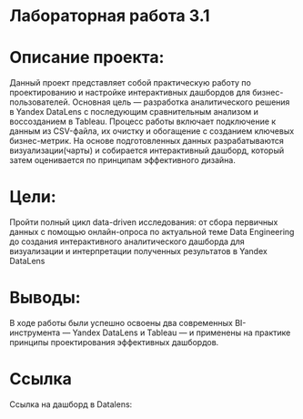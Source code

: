 # Лабораторная работа 3.1
# Описание проекта:
Данный проект представляет собой практическую работу по проектированию и настройке интерактивных дашбордов для бизнес-пользователей. Основная цель — разработка аналитического решения в Yandex DataLens с последующим сравнительным анализом и воссозданием в Tableau.
Процесс работы включает подключение к данным из CSV-файла, их очистку и обогащение с созданием ключевых бизнес-метрик. На основе подготовленных данных разрабатываются визуализации(чарты) и собирается интерактивный дашборд, который затем оценивается по принципам эффективного дизайна.

# Цели:
Пройти полный цикл data-driven исследования: от сбора первичных
данных с помощью онлайн-опроса по актуальной теме Data Engineering до создания
интерактивного аналитического дашборда для визуализации и интерпретации
полученных результатов в Yandex DataLens

# Выводы:
В ходе работы были успешно освоены два современных BI-инструмента — Yandex DataLens и Tableau — и применены на практике принципы проектирования эффективных дашбордов.

# Ссылка
Ссылка на дашборд в Datalens:
